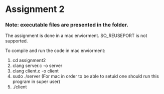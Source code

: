 # Assignment 2
### Note: executable files are presented in the folder.
The assignment is done in a mac enviorment. SO_REUSEPORT is not supported.<p>
To compile and run the code in mac enviorment:<p>
1. cd assignment2
2. clang server.c -o server
3. clang client.c -o client
4. sudo ./server (For mac in order to be able to setuid one should run this program in super user)
5. ./client